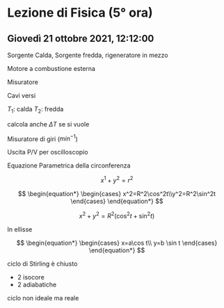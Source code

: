 # Lezione di Fisica (5° ora)
## Giovedì 21 ottobre 2021, 12:12:00


Sorgente Calda, Sorgente fredda, rigeneratore in mezzo

Motore a combustione esterna




Misuratore

Cavi versi

$T_1$: calda
$T_2$: fredda

calcola anche $\Delta T$ se si vuole

Misuratore di giri ($min^{-1}$)

Uscita P/V per oscilloscopio




Equazione Parametrica della circonferenza

$$
x^1+y^2=r^2
$$


$$
\begin{equation*} \begin{cases} x^2=R^2\cos^2t\\y^2=R^2\sin^2t \end{cases} \end{equation*}
$$


$$
x^2+y^2=R^2(\cos^2t+\sin^2t)
$$

In ellisse


$$
\begin{equation*} \begin{cases} x=a\cos t\\ y=b \sin t \end{cases} \end{equation*}
$$



ciclo di Stirling è chiusto

* 2 isocore
* 2 adiabatiche

ciclo non ideale ma reale 
<!--stackedit_data:
eyJoaXN0b3J5IjpbLTE1NTc5NDcyNDksLTk4MzYzNjkzOSwtNz
Q5MjY4NzQ2LDE2MTg5NzA3NjBdfQ==
-->